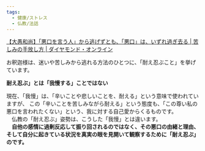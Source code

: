 ```yaml
---
tags:
  - 健康/ストレス
  - 仏教/法話
---
```

[【大愚和尚】「悪口を言う人」から逃げずとも、「悪口」は、いずれ過ぎ去る | 苦しみの手放し方 | ダイヤモンド・オンライン](https://diamond.jp/articles/-/228990)

お釈迦様は、迷いや苦しみから逃れる方法のひとつに、「耐え忍ぶこと」を挙げています。

**耐え忍ぶ」とは「我慢する」ことではない**

現在、「我慢」は、「辛いことや悲しいことを、耐える」という意味で使われていますが、 この「辛いことを苦しみながら耐える」という態度も、「この尊い私の悪口を言われたくない」という、我に対する自己愛からくるものです。  
　仏教の「耐え忍ぶ」姿勢は、こうした「我慢」とは違います。  
　**自他の感情に過剰反応して振り回されるのではなく、その悪口の由緒と理由、そして自分に起きている状況を真実の眼を見開いて観察するために「耐え忍ぶ」のです。**

